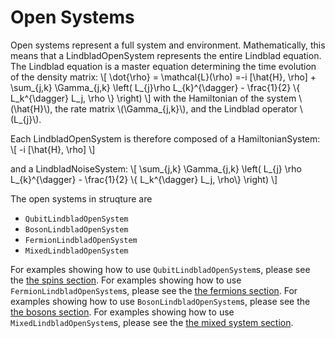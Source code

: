 # Open Systems

Open systems represent a full system and environment. Mathematically, this means that a LindbladOpenSystem represents the entire Lindblad equation. The Lindblad equation is a master equation determining the time evolution of the density matrix:
\\[
     \dot{\rho} = \mathcal{L}(\rho) =-i \[\hat{H}, \rho\] + \sum_{j,k} \Gamma_{j,k} \left( L_{j}\rho L_{k}^{\dagger} - \frac{1}{2} \\{ L_k^{\dagger} L_j, \rho \\} \right)
\\]
with the Hamiltonian of the system \\(\hat{H}\\), the rate matrix \\(\Gamma_{j,k}\\), and the Lindblad operator \\(L_{j}\\).

Each LindbladOpenSystem is therefore composed of a HamiltonianSystem:
\\[
    -i \[\hat{H}, \rho\]
\\]

and a LindbladNoiseSystem:
\\[
    \sum_{j,k} \Gamma_{j,k} \left( L_{j} \rho L_{k}^{\dagger} - \frac{1}{2} \\{ L_k^{\dagger} L_j, \rho\\} \right)
\\]


The open systems in struqture are

* `QubitLindbladOpenSystem`
* `BosonLindbladOpenSystem`
* `FermionLindbladOpenSystem`
* `MixedLindbladOpenSystem`

For examples showing how to use `QubitLindbladOpenSystem`s, please see the [the spins section](../physical_types/spins.md#examples-3).
For examples showing how to use `FermionLindbladOpenSystem`s, please see the [the fermions section](../physical_types/fermions.md#examples-3).
For examples showing how to use `BosonLindbladOpenSystem`s, please see the [the bosons section](../physical_types/bosons.md#examples-3).
For examples showing how to use `MixedLindbladOpenSystem`s, please see the [the mixed system section](../physical_types/mixed_systems.md#examples-3).
